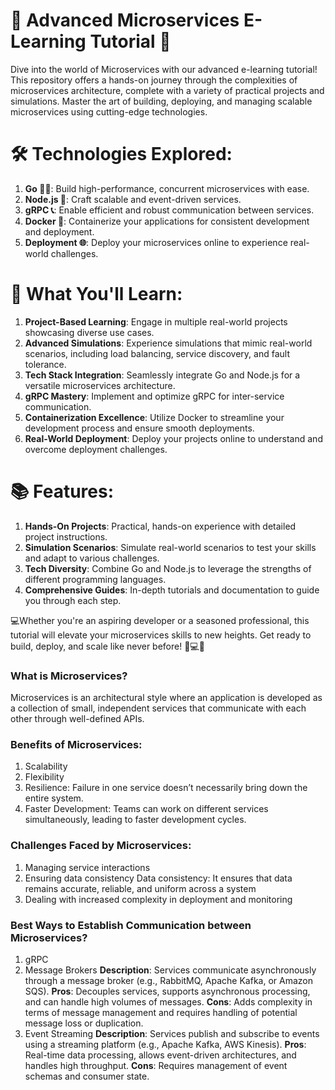 # 🌟 Advanced Microservices E-Learning Tutorial 🚀
Dive into the world of Microservices with our advanced e-learning tutorial! 
This repository offers a hands-on journey through the complexities of microservices
architecture, complete with a variety of practical projects and simulations. 
Master the art of building, deploying, and managing scalable microservices using cutting-edge technologies.

# 🛠️ Technologies Explored:

1. **Go 🏃‍♂️**: Build high-performance, concurrent microservices with ease.
2. **Node.js 🚀**: Craft scalable and event-driven services.
3. **gRPC 📞**: Enable efficient and robust communication between services.
4. **Docker 🐳**: Containerize your applications for consistent development and deployment.
5. **Deployment 🌐**: Deploy your microservices online to experience real-world challenges.

# 🚀 What You'll Learn:
1. **Project-Based Learning**: Engage in multiple real-world projects showcasing diverse use cases.
2. **Advanced Simulations**: Experience simulations that mimic real-world scenarios, including load balancing, service discovery, and fault tolerance.
3. **Tech Stack Integration**: Seamlessly integrate Go and Node.js for a versatile microservices architecture.
4. **gRPC Mastery**: Implement and optimize gRPC for inter-service communication.
5. **Containerization Excellence**: Utilize Docker to streamline your development process and ensure smooth deployments.
6. **Real-World Deployment**: Deploy your projects online to understand and overcome deployment challenges.

# 📚 Features:
1. **Hands-On Projects**: Practical, hands-on experience with detailed project instructions.
2. **Simulation Scenarios**: Simulate real-world scenarios to test your skills and adapt to various challenges.
3. **Tech Diversity**: Combine Go and Node.js to leverage the strengths of different programming languages.
4. **Comprehensive Guides**: In-depth tutorials and documentation to guide you through each step.

💻Whether you're an aspiring developer or a seasoned professional, this tutorial will elevate your microservices skills
to new heights. Get ready to build, deploy, and scale like never before! 🚀💻🌟

### What is Microservices?
Microservices is an architectural style where an application is developed
as a collection of small, independent services that communicate with each 
other through well-defined APIs.

### Benefits of Microservices:
1. Scalability
2. Flexibility
3. Resilience: Failure in one service doesn’t necessarily bring down the entire system.
4. Faster Development: Teams can work on different services simultaneously, 
                        leading to faster development cycles.

### Challenges Faced by Microservices:
1. Managing service interactions
2. Ensuring data consistency
    Data consistency: It ensures that data remains accurate, reliable, and uniform across a system
3. Dealing with increased complexity in deployment and monitoring

### Best Ways to Establish Communication between Microservices?
1. gRPC
2. Message Brokers
    **Description**: Services communicate asynchronously through a message broker (e.g., RabbitMQ, Apache Kafka, or Amazon SQS).
    **Pros**: Decouples services, supports asynchronous processing, and can handle high volumes of messages.
    **Cons**: Adds complexity in terms of message management and requires handling of potential message loss or duplication.
3. Event Streaming
    **Description**: Services publish and subscribe to events using a streaming platform (e.g., Apache Kafka, AWS Kinesis).
    **Pros**: Real-time data processing, allows event-driven architectures, and handles high throughput.
    **Cons**: Requires management of event schemas and consumer state.
